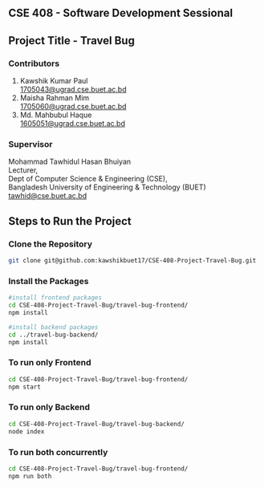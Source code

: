 ##  CSE 408 - Software Development Sessional

## Project Title - Travel Bug

### Contributors
1. Kawshik Kumar Paul\
1705043@ugrad.cse.buet.ac.bd
2. Maisha Rahman Mim\
1705060@ugrad.cse.buet.ac.bd
3. Md. Mahbubul Haque\
1605051@ugrad.cse.buet.ac.bd

### Supervisor
Mohammad Tawhidul Hasan Bhuiyan\
Lecturer,\
Dept of Computer Science & Engineering (CSE),\
Bangladesh University of Engineering & Technology (BUET)\
tawhid@cse.buet.ac.bd

## Steps to Run the Project
### Clone the Repository
```sh
git clone git@github.com:kawshikbuet17/CSE-408-Project-Travel-Bug.git
```
### Install the Packages
```sh
#install frontend packages
cd CSE-408-Project-Travel-Bug/travel-bug-frontend/
npm install

#install backend packages
cd ../travel-bug-backend/
npm install
```
### To run only Frontend
```sh
cd CSE-408-Project-Travel-Bug/travel-bug-frontend/
npm start
```
### To run only Backend
```sh
cd CSE-408-Project-Travel-Bug/travel-bug-backend/
node index
```
### To run both concurrently
```sh
cd CSE-408-Project-Travel-Bug/travel-bug-frontend/
npm run both
```
